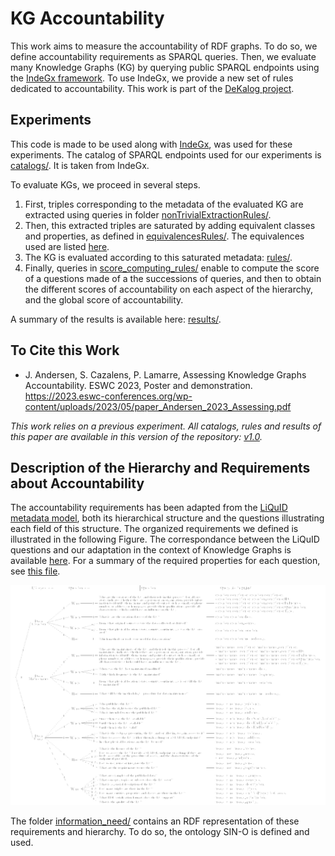 # KG Accountability
This work aims to measure the accountability of RDF graphs. To do so, we define accountability requirements as SPARQL queries. Then, we evaluate many Knowledge Graphs (KG) by querying public SPARQL endpoints using the [IndeGx framework](https://github.com/Wimmics/dekalog). To use IndeGx, we provide a new set of rules dedicated to accountability.
This work is part of the [DeKalog project](https://dekalog.univ-nantes.fr).

## Experiments
This code is made to be used along with [IndeGx](https://github.com/Wimmics/dekalog), was used for these experiments.
The catalog of SPARQL endpoints used for our experiments is [catalogs/](catalogs/). It is taken from IndeGx.

To evaluate KGs, we proceed in several steps.
1. First, triples corresponding to the metadata of the evaluated KG are extracted using queries in folder [nonTrivialExtractionRules/](nonTrivialExtractionRules/).
2. Then, this extracted triples are saturated by adding equivalent classes and properties, as defined in [equivalencesRules/](equivalencesRules/). The equivalences used are listed [here](/docs/equivalences.md).
3. The KG is evaluated according to this saturated metadata: [rules/](rules/).
4. Finally, queries in [score_computing_rules/](score_computing_rules/) enable to compute the score of a questions made of a the successions of queries, and then to obtain the different scores of accountability on each aspect of the hierarchy, and the global score of accountability.

A summary of the results is available here: [results/](results/).

## To Cite this Work
- J. Andersen, S. Cazalens, P. Lamarre, Assessing Knowledge Graphs Accountability. ESWC 2023, Poster and demonstration. https://2023.eswc-conferences.org/wp-content/uploads/2023/05/paper_Andersen_2023_Assessing.pdf

*This work relies on a previous experiment. All catalogs, rules and results of this paper are available in this version of the repository: [v1.0](https://github.com/Jendersen/KG_accountability/tree/v1.0).*

## Description of the Hierarchy and Requirements about Accountability

The accountability requirements has been adapted from the [LiQuID metadata model](https://ceur-ws.org/Vol-2716/paper5.pdf), both its hierarchical structure and the questions illustrating each field of this structure. The organized requirements we defined is illustrated in the following Figure. The correspondance between the LiQuID questions and our adaptation in the context of Knowledge Graphs is available [here](docs/README.md). For a summary of the required properties for each question, see [this file](docs/questions_and_properties.md).

[![Accountability requirements](docs/tag_quest_query.png)](docs/tag_question_query.pdf)

The folder [information_need/](information_need/) contains an RDF representation of these requirements and hierarchy. To do so, the ontology SIN-O is defined and used.
